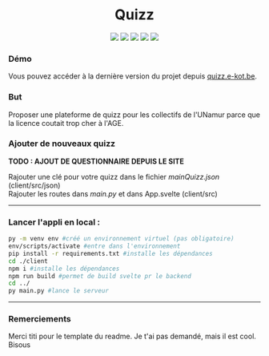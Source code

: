 <h1 align="center">Quizz</h1>
<p align="center">
    <a>
        <img src="https://img.shields.io/website?down_color=red&down_message=down&up_color=brightgreen&style=flat-square&up_message=online&url=https%3A%2F%2Fquizz.e-kot.be" />
    </a>
    <a>
        <img src="https://img.shields.io/github/languages/code-size/e-kot-unamur/quizz.ekot?style=flat-square" />
    </a>
    <a>
        <img src="https://img.shields.io/github/v/tag/e-kot-unamur/quizz.ekot?style=flat-square" />
    </a>
    <a>
        <img src="https://img.shields.io/github/last-commit/e-kot-unamur/quizz.ekot?style=flat-square" />
    </a>
    <a>
        <img src="https://img.shields.io/github/contributors/e-kot-unamur/quizz.ekot?style=flat-square" />
    </a>
</p>

### Démo

Vous pouvez accéder à la dernière version du projet depuis [quizz.e-kot.be](https://quizz.e-kot.be/).

### But 

Proposer une plateforme de quizz pour les collectifs de l'UNamur parce que la licence coutait trop cher à l'AGE.

### Ajouter de nouveaux quizz

**TODO : AJOUT DE QUESTIONNAIRE DEPUIS LE SITE**

Rajouter une clé pour votre quizz dans le fichier *mainQuizz.json* (client/src/json)<br />Rajouter les routes dans *main.py* et dans App.svelte (client/src)<br />

-------

### Lancer l'appli en local :

```bash
py -m venv env #créé un environnement virtuel (pas obligatoire)
env/scripts/activate #entre dans l'environnement
pip install -r requirements.txt	#installe les dépendances
cd ./client
npm i #installe les dépendances
npm run build #permet de build svelte pr le backend
cd ../
py main.py #lance le serveur
```

-------

### Remerciements
Merci titi pour le template du readme. Je t'ai pas demandé, mais il est cool. Bisous
